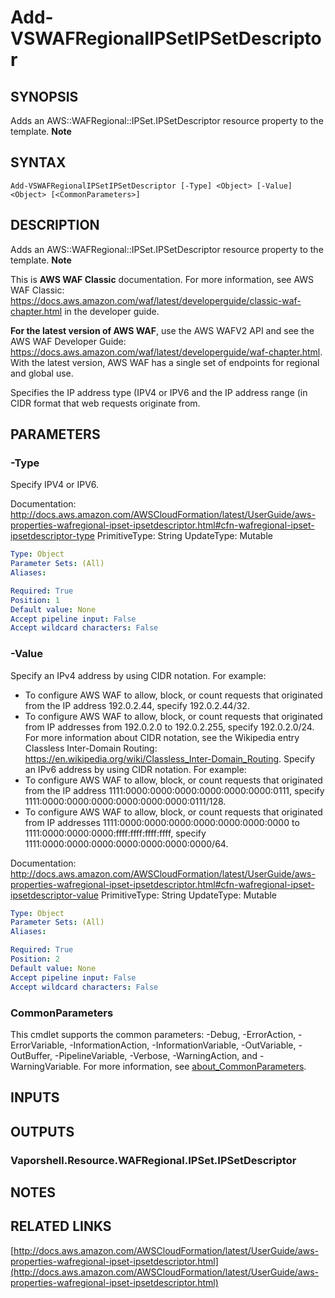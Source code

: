 # Add-VSWAFRegionalIPSetIPSetDescriptor

## SYNOPSIS
Adds an AWS::WAFRegional::IPSet.IPSetDescriptor resource property to the template.
**Note**

## SYNTAX

```
Add-VSWAFRegionalIPSetIPSetDescriptor [-Type] <Object> [-Value] <Object> [<CommonParameters>]
```

## DESCRIPTION
Adds an AWS::WAFRegional::IPSet.IPSetDescriptor resource property to the template.
**Note**

This is **AWS WAF Classic** documentation.
For more information, see AWS WAF Classic: https://docs.aws.amazon.com/waf/latest/developerguide/classic-waf-chapter.html in the developer guide.

**For the latest version of AWS WAF**, use the AWS WAFV2 API and see the AWS WAF Developer Guide: https://docs.aws.amazon.com/waf/latest/developerguide/waf-chapter.html.
With the latest version, AWS WAF has a single set of endpoints for regional and global use.

Specifies the IP address type (IPV4 or IPV6 and the IP address range (in CIDR format that web requests originate from.

## PARAMETERS

### -Type
Specify IPV4 or IPV6.

Documentation: http://docs.aws.amazon.com/AWSCloudFormation/latest/UserGuide/aws-properties-wafregional-ipset-ipsetdescriptor.html#cfn-wafregional-ipset-ipsetdescriptor-type
PrimitiveType: String
UpdateType: Mutable

```yaml
Type: Object
Parameter Sets: (All)
Aliases:

Required: True
Position: 1
Default value: None
Accept pipeline input: False
Accept wildcard characters: False
```

### -Value
Specify an IPv4 address by using CIDR notation.
For example:
+ To configure AWS WAF to allow, block, or count requests that originated from the IP address 192.0.2.44, specify 192.0.2.44/32.
+ To configure AWS WAF to allow, block, or count requests that originated from IP addresses from 192.0.2.0 to 192.0.2.255, specify 192.0.2.0/24.
For more information about CIDR notation, see the Wikipedia entry Classless Inter-Domain Routing: https://en.wikipedia.org/wiki/Classless_Inter-Domain_Routing.
Specify an IPv6 address by using CIDR notation.
For example:
+ To configure AWS WAF to allow, block, or count requests that originated from the IP address 1111:0000:0000:0000:0000:0000:0000:0111, specify 1111:0000:0000:0000:0000:0000:0000:0111/128.
+ To configure AWS WAF to allow, block, or count requests that originated from IP addresses 1111:0000:0000:0000:0000:0000:0000:0000 to 1111:0000:0000:0000:ffff:ffff:ffff:ffff, specify 1111:0000:0000:0000:0000:0000:0000:0000/64.

Documentation: http://docs.aws.amazon.com/AWSCloudFormation/latest/UserGuide/aws-properties-wafregional-ipset-ipsetdescriptor.html#cfn-wafregional-ipset-ipsetdescriptor-value
PrimitiveType: String
UpdateType: Mutable

```yaml
Type: Object
Parameter Sets: (All)
Aliases:

Required: True
Position: 2
Default value: None
Accept pipeline input: False
Accept wildcard characters: False
```

### CommonParameters
This cmdlet supports the common parameters: -Debug, -ErrorAction, -ErrorVariable, -InformationAction, -InformationVariable, -OutVariable, -OutBuffer, -PipelineVariable, -Verbose, -WarningAction, and -WarningVariable. For more information, see [about_CommonParameters](http://go.microsoft.com/fwlink/?LinkID=113216).

## INPUTS

## OUTPUTS

### Vaporshell.Resource.WAFRegional.IPSet.IPSetDescriptor
## NOTES

## RELATED LINKS

[http://docs.aws.amazon.com/AWSCloudFormation/latest/UserGuide/aws-properties-wafregional-ipset-ipsetdescriptor.html](http://docs.aws.amazon.com/AWSCloudFormation/latest/UserGuide/aws-properties-wafregional-ipset-ipsetdescriptor.html)

